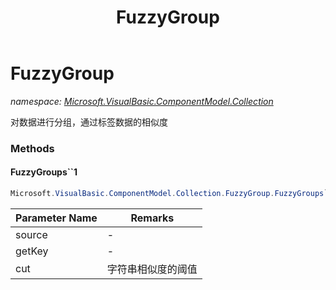 ﻿---
title: FuzzyGroup
---

# FuzzyGroup
_namespace: [Microsoft.VisualBasic.ComponentModel.Collection](N-Microsoft.VisualBasic.ComponentModel.Collection.html)_

对数据进行分组，通过标签数据的相似度

### Methods

#### FuzzyGroups``1
```csharp
Microsoft.VisualBasic.ComponentModel.Collection.FuzzyGroup.FuzzyGroups``1(System.Collections.Generic.IEnumerable{``0},System.Func{``0,System.String},System.Double,System.Boolean)
```


|Parameter Name|Remarks|
|--------------|-------|
|source|-|
|getKey|-|
|cut|字符串相似度的阈值|





